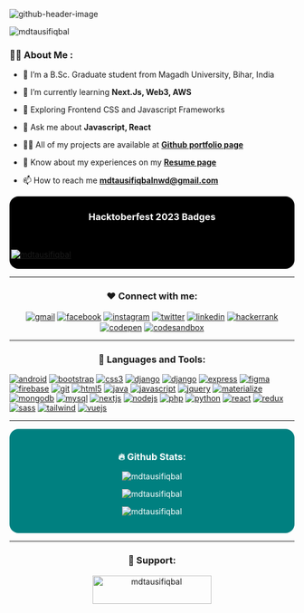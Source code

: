 ![github-header-image](https://github.com/mdtausifiqbal/mdtausifiqbal/assets/33699526/1bc1a68e-54b1-4ca6-87ac-7c702772b167)

<p align="left"><img src="https://komarev.com/ghpvc/?username=mdtausifiqbal&label=Profile%20views&color=0e75b6&style=flat" alt="mdtausifiqbal" /> </p>

<h3 align="left">👨‍💻 About Me :</h3>

- 📌 I’m a B.Sc. Graduate student from Magadh University, Bihar, India

- 🌱 I’m currently learning **Next.Js, Web3, AWS**

- 🧡 Exploring Frontend CSS and Javascript Frameworks

- 💬 Ask me about **Javascript, React**

- 👨‍💻 All of my projects are available at [**Github portfolio page**](https://mdtausifiqbal.github.io/)

- 📄 Know about my experiences on my [**Resume page**](https://mdtausifiqbal.github.io/resume/)

- 📫 How to reach me **mdtausifiqbalnwd@gmail.com**

<div style="background-color:black;color:white;padding:0.2rem;border-radius:1rem;">
  <h3 align="center">Hacktoberfest 2023 Badges</h3>
  <br/>
  <p><a href="https://holopin.io/@mdtausifiqbal" target="_blank"><img src="https://holopin.me/mdtausifiqbal" alt="mdtausifiqbal"/></a></p>
</div>

<hr/>

<section id="connect">
  <h3 align="center">❤ Connect with me:</h3>
  <p align="center">
    <a href="mailto:mdtausifiqbalnwd@gmail.com" target="_blank"><img align="center" src="https://img.shields.io/badge/Gmail-D14836?style=for-the-badge&logo=gmail&logoColor=white" alt="gmail"/></a>
    <a href="https://fb.com/mdtausifiqbal.dev" target="_blank"><img align="center" src="https://img.shields.io/badge/Facebook-1877F2?style=for-the-badge&logo=facebook&logoColor=white" alt="facebook"/></a>
    <a href="https://instagram.com/mdtausifiqbal.dev" target="_blank"><img align="center" src="https://img.shields.io/badge/Instagram-E4405F?style=for-the-badge&logo=instagram&logoColor=white" alt="instagram"/></a>
    <a href="https://twitter.com/mdtausifiqbal5" target="_blank"><img align="center" src="https://img.shields.io/badge/Twitter-1DA1F2?style=for-the-badge&logo=twitter&logoColor=white" alt="twitter"/></a>
    <a href="https://linkedin.com/in/mdtausifiqbal" target="_blank"><img align="center" src="https://img.shields.io/badge/LinkedIn-0077B5?style=for-the-badge&logo=linkedin&logoColor=white" alt="linkedin"/></a>
    <a href="https://www.hackerrank.com/mdtausifiqbalnwd" target="_blank"><img align="center" src="https://img.shields.io/badge/-Hackerrank-2EC866?style=for-the-badge&logo=HackerRank&logoColor=white" alt="hackerrank" /></a>
    <a href="https://codepen.io/mdtausifiqbal" target="_blank"><img align="center" src="https://img.shields.io/badge/Codepen-000000?style=for-the-badge&logo=codepen&logoColor=white" alt="codepen" /></a>
    <a href="https://codesandbox.io/u/mdtausifiqbal" target="_blank"><img align="center" src="https://img.shields.io/badge/Codesandbox-000000?style=for-the-badge&logo=CodeSandbox&logoColor=white" alt="codesandbox" /></a>
  </p>
</section>

<hr/>

<section id="tech">
  <h3 align="center">🚀 Languages and Tools:</h3>
  <p align="left">
    <a href="https://developer.android.com" target="_blank" rel="noreferrer"><img src="https://img.shields.io/badge/Android-3DDC84?style=for-the-badge&logo=android&logoColor=white" alt="android"/></a>
    <a href="https://getbootstrap.com" target="_blank" rel="noreferrer"><img src="https://img.shields.io/badge/Bootstrap-563D7C?style=for-the-badge&logo=bootstrap&logoColor=white" alt="bootstrap"/></a>
    <a href="https://www.w3schools.com/css/" target="_blank" rel="noreferrer"><img src="https://img.shields.io/badge/CSS-2965f1?&style=for-the-badge&logo=css3&logoColor=white" alt="css3"/></a>
    <a href="https://www.djangoproject.com/" target="_blank" rel="noreferrer"><img src="https://img.shields.io/badge/D3.js-F57F4F?style=for-the-badge&logo=d3.js&logoColor=white" alt="django"/></a>
    <a href="https://www.djangoproject.com/" target="_blank" rel="noreferrer"><img src="https://img.shields.io/badge/Django-092E20?style=for-the-badge&logo=django&logoColor=white" alt="django"/></a>
    <a href="https://expressjs.com" target="_blank" rel="noreferrer"><img src="https://img.shields.io/badge/Express.js-404D59?style=for-the-badge&logo=express&logoColor=white" alt="express"/></a>
    <a href="https://www.figma.com/" target="_blank" rel="noreferrer"><img src="https://img.shields.io/badge/Figma-F24E1E?style=for-the-badge&logo=figma&logoColor=white" alt="figma"/></a>
    <a href="https://firebase.google.com/" target="_blank" rel="noreferrer"><img src="https://img.shields.io/badge/Firebase-F5820D?style=for-the-badge&logo=firebase&logoColor=white" alt="firebase"/></a>
    <a href="https://git-scm.com/" target="_blank" rel="noreferrer"><img src="https://img.shields.io/badge/Git-E44C30?style=for-the-badge&logo=git&logoColor=white" alt="git"/></a>
    <a href="https://www.w3.org/html/" target="_blank" rel="noreferrer"><img src="https://img.shields.io/badge/HTML-F5820D?style=for-the-badge&logo=html5&logoColor=white" alt="html5"/></a>
    <a href="https://www.java.com" target="_blank" rel="noreferrer"><img src="https://img.shields.io/badge/Java-FF0000?style=for-the-badge&logo=openjdk&logoColor=white" alt="java"/></a>
    <a href="https://developer.mozilla.org/en-US/docs/Web/JavaScript" target="_blank" rel="noreferrer"><img src="https://img.shields.io/badge/JavaScript-323330?style=for-the-badge&logo=javascript&logoColor=F7DF1E" alt="javascript"/></a>
    <a href="https://jquery.com/" target="_blank" rel="noreferrer"><img src="https://img.shields.io/badge/jQuery-0769AD?style=for-the-badge&logo=jquery&logoColor=white" alt="jquery"/></a>
    <a href="https://mui.com/" target="_blank" rel="noreferrer"><img src="https://img.shields.io/badge/Material--UI-0081CB?style=for-the-badge&logo=material-ui&logoColor=white" alt="materialize"></a>
    <a href="https://www.mongodb.com/" target="_blank" rel="noreferrer"><img src="https://img.shields.io/badge/MongoDB-4EA94B?style=for-the-badge&logo=mongodb&logoColor=white" alt="mongodb"></a>
    <a href="https://www.mysql.com/" target="_blank" rel="noreferrer"><img src="https://img.shields.io/badge/MySQL-005C84?style=for-the-badge&logo=mysql&logoColor=white" alt="mysql"></a>
    <a href="https://nextjs.org/" target="_blank" rel="noreferrer"><img src="https://img.shields.io/badge/Next.js-000000?style=for-the-badge&logo=next.js&logoColor=white" alt="nextjs"></a>
    <a href="https://nodejs.org" target="_blank" rel="noreferrer"><img src="https://img.shields.io/badge/Node.js-43853D?style=for-the-badge&logo=node.js&logoColor=white" alt="nodejs"></a>
    <a href="https://www.php.net" target="_blank" rel="noreferrer"><img src="https://img.shields.io/badge/PHP-777BB4?style=for-the-badge&logo=php&logoColor=white" alt="php"></a>
    <a href="https://www.python.org" target="_blank" rel="noreferrer"><img src="https://img.shields.io/badge/Python-3776AB?style=for-the-badge&logo=python&logoColor=white" alt="python"></a>
    <a href="https://reactjs.org/" target="_blank" rel="noreferrer"><img src="https://img.shields.io/badge/React-20232A?style=for-the-badge&logo=react&logoColor=61DAFB" alt="react"></a>
    <a href="https://redux.js.org" target="_blank" rel="noreferrer"><img src="https://img.shields.io/badge/Redux-593D88?style=for-the-badge&logo=redux&logoColor=white" alt="redux"></a>
    <a href="https://sass-lang.com" target="_blank" rel="noreferrer"><img src="https://img.shields.io/badge/Sass-CC6699?style=for-the-badge&logo=sass&logoColor=white" alt="sass"></a>
    <a href="https://tailwindcss.com/" target="_blank" rel="noreferrer"><img src="https://img.shields.io/badge/Tailwind_CSS-38B2AC?style=for-the-badge&logo=tailwind-css&logoColor=white" alt="tailwind"></a>
    <a href="https://vuejs.org/" target="_blank" rel="noreferrer"><img src="https://img.shields.io/badge/Vue.js-35495E?style=for-the-badge&logo=vue.js&logoColor=4FC08D" alt="vuejs"></a>
  </p>
</section>

<hr/>

<section id="stats" align="center" style="background-color: teal;color:white;padding:1rem;border-radius:1rem;">
  <h3 align="center">🔥 Github Stats:</h3>
  <p><img align="center" src="https://github-readme-stats.vercel.app/api/top-langs?username=mdtausifiqbal&show_icons=true&locale=en&layout=compact" alt="mdtausifiqbal" /></p>
  <p><img align="center" src="https://github-readme-stats.vercel.app/api?username=mdtausifiqbal&show_icons=true&locale=en" alt="mdtausifiqbal" /></p>
  <p><img align="center" src="https://github-readme-streak-stats.herokuapp.com/?user=mdtausifiqbal&" alt="mdtausifiqbal" /></p>
</section>

<hr/>

<h3 align="center">💙 Support:</h3>
<p align="center"><a href="https://www.buymeacoffee.com/mdtausifiqbal"><img align="center" src="https://cdn.buymeacoffee.com/buttons/v2/default-yellow.png" height="50" width="210" alt="mdtausifiqbal" /></a></p><br>

